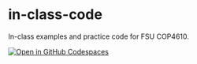 # in-class-code
In-class examples and practice code for FSU COP4610.

[![Open in GitHub Codespaces](https://github.com/codespaces/badge.svg)](
  https://github.com/codespaces/new?hide_repo_select=true&ref=main&repo=FSU-COP4610-F25%2Fin-class-code
)
